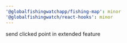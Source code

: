 ```yaml
---
'@globalfishingwatchapp/fishing-map': minor
'@globalfishingwatch/react-hooks': minor
---
```


send clicked point in extended feature
